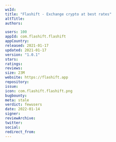 ```yaml
---
wsId: 
title: "Flashift - Exchange crypto at best rates"
altTitle: 
authors:

users: 100
appId: com.flashift.flashift
appCountry: 
released: 2021-01-17
updated: 2021-01-17
version: "1.0.1"
stars: 
ratings: 
reviews: 
size: 23M
website: https://flashift.app
repository: 
issue: 
icon: com.flashift.flashift.png
bugbounty: 
meta: stale
verdict: fewusers
date: 2022-01-14
signer: 
reviewArchive:
twitter: 
social:
redirect_from:
---
```


